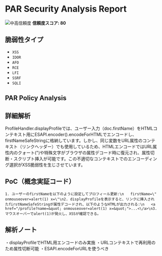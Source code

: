 # PAR Security Analysis Report

![中高信頼度](https://img.shields.io/badge/信頼度-中高-orange) **信頼度スコア: 80**

## 脆弱性タイプ

- `XSS`
- `IDOR`
- `AFO`
- `RCE`
- `LFI`
- `SSRF`
- `SQLI`

## PAR Policy Analysis

## 詳細解析

ProfileHandler.displayProfileでは、ユーザー入力（doc.firstName）をHTMLコンテキスト用にESAPI.encoder().encodeForHTMLでエンコードし、firstNameSafeStringに格納しています。しかし、同じ変数をURL属性のコンテキスト（リンクヘッダー）でも使用しているため、HTMLエンコードではURL属性内のクォート(\")や特殊文字がブラウザの属性デコード時に復元され、属性切断・スクリプト挿入が可能です。この不適切なコンテキストでのエンコーディング選択がXSS脆弱性を生じさせています。

## PoC（概念実証コード）

```text
1. ユーザーのfirstNameを以下のように設定してプロフィール更新:\n   firstName=\" onmouseover=alert(1) x=\"\n2. displayProfileを表示すると、リンクに挿入されたfirstNameSafeStringが属性デコードされ、以下のようなHTMLが出力される:\n   <a href="/profile?name=&quot; onmouseover=alert(1) x=&quot;">...<\/a>\n3. マウスオーバーでalert(1)が発火し、XSSが確認できる。
```

## 解析ノート

・displayProfileでHTML用エンコードのみ実施
・URLコンテキストで再利用のため属性切断可能
・ESAPI.encodeForURLを使うべき


